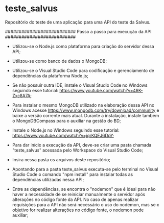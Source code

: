 # teste_salvus
Repositório do teste de uma aplicação para uma API do teste da Salvus.

########################## Passo a passo para execução da API ##########################

- Utilizou-se o Node.js como plataforma para criação do servidor dessa API;

- Utilizou-se como banco de dados o MongoDB;

- Utilizou-se o Visual Studio Code para codificação e gerenciamento de dependências da plataforma Node.js;

- Se não possuir outra IDE, instale o Visual Studio Code no Windows seguindo esse tutorial: https://www.youtube.com/watch?v=49K-Zxc8A7A;

- Para instalar o mesmo MongoDB utilizado na elaboração dessa API no Windows acesse https://www.mongodb.com/try/download/community e baixe a versão corrente mais atual. Durante a instalação, instale também o MongoDBCompass para o auxiliar na gestão do BD;

- Instale o Node.js no Windows seguindo esse tutorial: https://www.youtube.com/watch?v=jqrKQEJ6DpY;

- Para dar início a execução da API, deve-se criar uma pasta chamada "teste_salvus" acessada pelo Workspace do Visual Studio Code;

- Insira nessa pasta os arquivos deste repositório;

- Apontando para a pasta teste_salvus executa-se pelo terminal no Visual Studio Code o comando "npm install" para instalar todas as dependências utilizadas nessa API;

- Entre as dependências, se encontra o "nodemon" que é ideal para não haver a necessidade de se reiniciar manualmente o servidor após alterações no código fonte da API. No caso de apenas realizar requisições para a API não será necessário o uso do nodemon, mas se o objetivo for realizar alterações no código fonte, o nodemon pode auxiliar;
